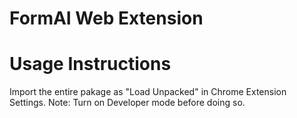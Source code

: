 # FormAI Web Extension
 
 # Usage Instructions
 Import the entire pakage as "Load Unpacked" in Chrome Extension Settings. 
 Note: Turn on Developer mode before doing so.
